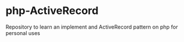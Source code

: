 # php-ActiveRecord
 Repository to learn an implement and ActiveRecord pattern on php for personal uses
